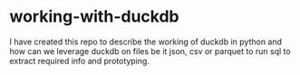 # working-with-duckdb
<p>
  I have created this repo to describe the working of duckdb in python and how can we leverage duckdb on files be it json, csv or parquet to run sql to extract required info and prototyping. 
</p>
